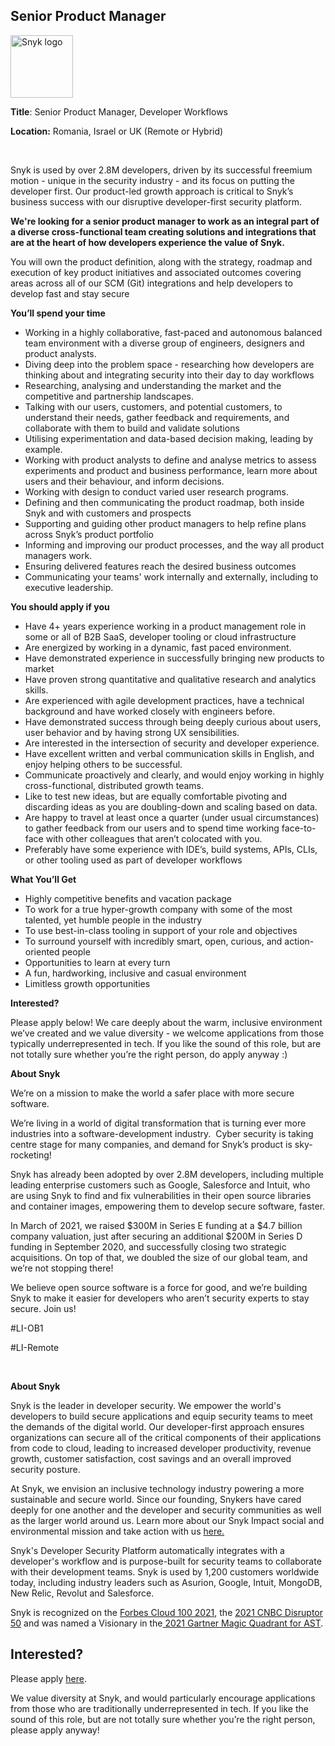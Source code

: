Senior Product Manager
---

<img src="https://res.cloudinary.com/snyk/image/upload/v1537345894/press-kit/brand/logo-black.png" width="100" alt="Snyk logo" />

<p class="p1"><strong>Title</strong>: Senior Product Manager, Developer Workflows</p>
<p class="p1"><strong>Location:</strong> Romania, Israel or UK (Remote or Hybrid)</p>
<p class="p2">&nbsp;</p>
<p class="p1">Snyk is used by over 2.8M developers, driven by its successful freemium motion - unique in the security industry - and its focus on putting the developer first. Our product-led growth approach is critical to Snyk’s business success with our disruptive developer-first security platform.</p>
<p class="p1"><strong>We're looking for a senior product manager to work as an integral part of a diverse cross-functional team creating solutions and integrations that are at the heart of how developers experience the value of Snyk.</strong></p>
<p class="p1">You will own the product definition, along with the strategy, roadmap and execution of key product initiatives and associated outcomes covering areas across all of our SCM (Git) integrations and help developers to develop fast and stay secure</p>
<p class="p1"><strong>You’ll spend your time</strong></p>
<ul class="ul1">
<li class="li1">Working in a highly collaborative, fast-paced and autonomous balanced team environment with a diverse group of engineers, designers and product analysts.</li>
<li class="li1">Diving deep into the problem space - researching how developers are thinking about and integrating security into their day to day workflows</li>
<li class="li1">Researching, analysing and understanding the market and the competitive and partnership landscapes.</li>
<li class="li1">Talking with our users, customers, and potential customers, to understand their needs, gather feedback and requirements, and collaborate with them to build and validate solutions</li>
<li class="li1">Utilising experimentation and data-based decision making, leading by example.</li>
<li class="li1">Working with product analysts to define and analyse metrics to assess experiments and product and business performance, learn more about users and their behaviour, and inform decisions.</li>
<li class="li1">Working with design to conduct varied user research programs.</li>
<li class="li1">Defining and then communicating the product roadmap, both inside Snyk and with customers and prospects</li>
<li class="li1">Supporting and guiding other product managers to help refine plans across Snyk’s product portfolio</li>
<li class="li1">Informing and improving our product processes, and the way all product managers work.</li>
<li class="li1">Ensuring delivered features reach the desired business outcomes</li>
<li class="li1">Communicating your teams' work internally and externally, including to executive leadership.</li>
</ul>
<p class="p1"><strong>You should apply if you</strong></p>
<ul class="ul1">
<li class="li1">Have 4+ years experience working in a product management role in some or all of B2B SaaS, developer tooling or cloud infrastructure</li>
<li class="li1">Are energized by working in a dynamic, fast paced environment.</li>
<li class="li1">Have demonstrated experience in successfully bringing new products to market</li>
<li class="li1">Have proven strong quantitative and qualitative research and analytics skills.</li>
<li class="li1">Are experienced with agile development practices, have a technical background and have worked closely with engineers before.</li>
<li class="li1">Have demonstrated success through being deeply curious about users, user behavior and by having strong UX sensibilities.</li>
<li class="li1">Are interested in the intersection of security and developer experience.</li>
<li class="li1">Have excellent written and verbal communication skills in English, and enjoy helping others to be successful.</li>
<li class="li1">Communicate proactively and clearly, and would enjoy working in highly cross-functional, distributed growth teams.</li>
<li class="li1">Like to test new ideas, but are equally comfortable pivoting and discarding ideas as you are doubling-down and scaling based on data.</li>
<li class="li1">Are happy to travel at least once a quarter (under usual circumstances) to gather feedback from our users and to spend time working face-to-face with other colleagues that aren’t colocated with you.</li>
<li class="li1">Preferably have some experience with IDE’s, build systems, APIs, CLIs, or other tooling used as part of developer workflows</li>
</ul>
<p class="p1"><strong>What You’ll Get</strong></p>
<ul class="ul1">
<li class="li1">Highly competitive benefits and vacation package</li>
<li class="li1">To work for a true hyper-growth company with some of the most talented, yet humble people in the industry</li>
<li class="li1">To use best-in-class tooling in support of your role and objectives</li>
<li class="li1">To surround yourself with incredibly smart, open, curious, and action-oriented people</li>
<li class="li1">Opportunities to learn at every turn</li>
<li class="li1">A fun, hardworking, inclusive and casual environment</li>
<li class="li1">Limitless growth opportunities</li>
</ul>
<p class="p1"><strong>Interested?</strong></p>
<p class="p1">Please apply below! We care deeply about the warm, inclusive environment we’ve created and we value diversity - we welcome applications from those typically underrepresented in tech. If you like the sound of this role, but are not totally sure whether you’re the right person, do apply anyway :)</p>
<p class="p1"><strong>About Snyk</strong></p>
<p class="p1">We’re on a mission to make the world a safer place with more secure software.</p>
<p class="p1">We’re living in a world of digital transformation that is turning ever more industries into a software-development industry.&nbsp; Cyber security is taking centre stage for many companies, and demand for Snyk’s product is sky-rocketing!&nbsp;&nbsp;</p>
<p class="p1">Snyk has already been adopted by over 2.8M developers, including multiple leading enterprise customers such as Google, Salesforce and Intuit, who are using Snyk to find and fix vulnerabilities in their open source libraries and container images, empowering them to develop secure software, faster.</p>
<p class="p1">In March of 2021, we raised $300M in Series E funding at a $4.7 billion company valuation, just after securing an additional $200M in Series D funding in September 2020, and successfully closing two strategic acquisitions. On top of that, we doubled the size of our global team, and we’re not stopping there!&nbsp;&nbsp;</p>
<p class="p1">We believe open source software is a force for good, and we’re building Snyk to make it easier for developers who aren’t security experts to stay secure.&nbsp;Join us!</p>
<p><span style="font-weight: 400;">#LI-OB1</span></p>
<p><span style="font-weight: 400;">#LI-Remote</span></p>
<p class="p1">&nbsp;</p><div class="content-conclusion"><p><strong>About Snyk</strong></p>
<p><span style="font-weight: 400;">Snyk is the leader in developer security. We empower the world's developers to build secure applications and equip security teams to meet the demands of the digital world. Our developer-first approach ensures organizations can secure all of the critical components of their applications from code to cloud, leading to increased developer productivity, revenue growth, customer satisfaction, cost savings and an overall improved security posture.&nbsp;</span></p>
<p><span style="font-weight: 400;">At Snyk, we envision an inclusive technology industry powering a more sustainable and secure world.</span> <span style="font-weight: 400;">Since our founding, Snykers have cared deeply for one another and the developer and security communities as well as the larger world around us. Learn more about our Snyk Impact social and environmental mission and take action with us </span><a href="https://snyk.io/about/snyk-impact/"><span style="font-weight: 400;">here.</span></a></p>
<p><span style="font-weight: 400;">Snyk's Developer Security Platform automatically integrates with a developer's workflow and is purpose-built for security teams to collaborate with their development teams. Snyk is used by 1,200 customers worldwide today, including industry leaders such as Asurion, Google, Intuit, MongoDB, New Relic, Revolut and Salesforce.</span></p>
<p><span style="font-weight: 400;">Snyk is recognized on the </span><a href="https://www.forbes.com/cloud100/#6f24b5ba5f94"><span style="font-weight: 400;">Forbes Cloud 100 2021</span></a><span style="font-weight: 400;">, the </span><a href="https://www.cnbc.com/2021/05/25/these-are-the-2021-cnbc-disruptor-50-companies.html"><span style="font-weight: 400;">2021 CNBC Disruptor 50</span></a><span style="font-weight: 400;"> and was named a Visionary in the</span><a href="https://snyk.io/blog/snyk-visionary-2021-gartner-magic-quadrant-for-ast/"><span style="font-weight: 400;"> 2021 Gartner Magic Quadrant for AST</span></a><span style="font-weight: 400;">.</span></p></div>

Interested?
---

Please apply [here](https://boards.greenhouse.io/snyk/jobs/6256039002#app).

We value diversity at Snyk, and would particularly encourage applications from those who are traditionally underrepresented in tech.
If you like the sound of this role, but are not totally sure whether you’re the right person, please apply anyway!
